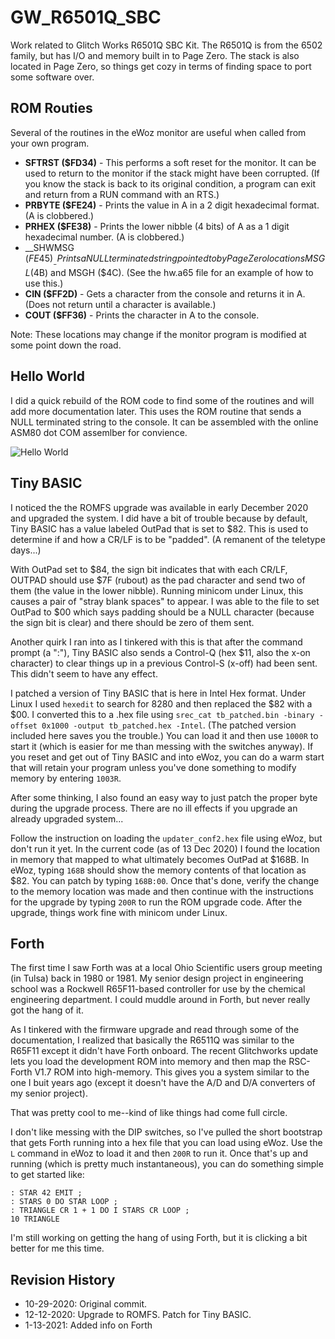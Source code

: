# GW_R6501Q_SBC
Work related to Glitch Works R6501Q SBC Kit. The R6501Q is from the 6502 family, but has I/O and memory built in to Page Zero. The stack is also located in Page Zero, so things get cozy in terms of finding space to port some software over.

## ROM Routies
Several of the routines in the eWoz monitor are useful when called from your own program.

* __SFTRST ($FD34)__ - This performs a soft reset for the monitor. It can be used to return to the monitor if the stack might have been corrupted. (If you know the stack is back to its original condition, a program can exit and return from a RUN command with an RTS.)
* __PRBYTE ($FE24)__ - Prints the value in A in a 2 digit hexadecimal format. (A is clobbered.)
* __PRHEX ($FE38)__ - Prints the lower nibble (4 bits) of A as a 1 digit hexadecimal number. (A is clobbered.)
* __SHWMSG ($FE45)__ - Prints a NULL terminated string pointed to by Page Zero locations MSGL ($4B) and MSGH ($4C). (See the hw.a65 file for an example of how to use this.)
* __CIN ($FF2D)__ - Gets a character from the console and returns it in A. (Does not return until a character is available.)
* __COUT ($FF36)__ - Prints the character in A to the console.

Note: These locations may change if the monitor program is modified at some point down the road.

## Hello World
I did a quick rebuild of the ROM code to find some of the routines and will add more documentation later. This uses the ROM routine that sends a NULL terminated string to the console. It can be assembled with the online ASM80 dot COM assemlber for convience.

![Hello World](https://github.com/w4jbm/GW_R6501Q_SBC/raw/main/hw_25Oct2020.png)


## Tiny BASIC

I noticed the the ROMFS upgrade was available in early December 2020 and upgraded the system. I did have a bit of trouble because by default, Tiny BASIC has a value labeled OutPad that is set to $82. This is used to determine if and how a CR/LF is to be "padded". (A remanent of the teletype days...)

With OutPad set to $84, the sign bit indicates that with each CR/LF, OUTPAD should use $7F (rubout) as the pad character and send two of them (the value in the lower nibble). Running minicom under Linux, this causes a pair of "stray blank spaces" to appear. I was able to the file to set OutPad to $00 which says padding should be a NULL character (because the sign bit is clear) and there should be zero of them sent.

Another quirk I ran into as I tinkered with this is that after the command prompt (a ":"), Tiny BASIC also sends a Control-Q (hex $11, also the x-on character) to clear things up in a previous Control-S (x-off) had been sent. This didn't seem to have any effect.

I patched a version of Tiny BASIC that is here in Intel Hex format. Under Linux I used `hexedit` to search for 8280 and then replaced the $82 with a $00. I converted this to a .hex file using `srec_cat tb_patched.bin -binary -offset 0x1000 -output tb_patched.hex -Intel`. (The patched version included here saves you the trouble.) You can load it and then use `1000R` to start it (which is easier for me than messing with the switches anyway). If you reset and get out of Tiny BASIC and into eWoz, you can do a warm start that will retain your program unless you've done something to modify memory by entering `1003R`.

After some thinking, I also found an easy way to just patch the proper byte during the upgrade process. There are no ill effects if you upgrade an already upgraded system...

Follow the instruction on loading the `updater_conf2.hex` file using eWoz, but don't run it yet. In the current code (as of 13 Dec 2020) I found the location in memory that mapped to what ultimately becomes OutPad at $168B. In eWoz, typing `168B` should show the memory contents of that location as $82. You can patch by typing `168B:00`. Once that's done, verify the change to the memory location was made and then continue with the instructions for the upgrade by typing `200R` to run the ROM upgrade code. After the upgrade, things work fine with minicom under Linux.


## Forth

The first time I saw Forth was at a local Ohio Scientific users group meeting (in Tulsa) back in 1980 or 1981. My senior design project in engineering school was a Rockwell R65F11-based controller for use by the chemical engineering department. I could muddle around in Forth, but never really got the hang of it.

As I tinkered with the firmware upgrade and read through some of the documentation, I realized that basically the R6511Q was similar to the R65F11 except it didn't have Forth onboard. The recent Glitchworks update lets you load the development ROM into memory and then map the RSC-Forth V1.7 ROM into high-memory. This gives you a system similar to the one I buit years ago (except it doesn't have the A/D and D/A converters of my senior project).

That was pretty cool to me--kind of like things had come full circle.

I don't like messing with the DIP switches, so I've pulled the short bootstrap that gets Forth running into a hex file that you can load using eWoz. Use the `L` command in eWoz to load it and then `200R` to run it. Once that's up and running (which is pretty much instantaneous), you can do something simple to get started like:

```
: STAR 42 EMIT ;
: STARS 0 DO STAR LOOP ;
: TRIANGLE CR 1 + 1 DO I STARS CR LOOP ;
10 TRIANGLE 
```

I'm still working on getting the hang of using Forth, but it is clicking a bit better for me this time.


## Revision History
* 10-29-2020: Original commit.
* 12-12-2020: Upgrade to ROMFS. Patch for Tiny BASIC.
* 1-13-2021: Added info on Forth
